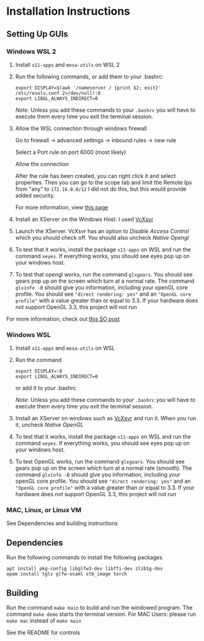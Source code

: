 # Installation Instructions
## Setting Up GUIs
### Windows WSL 2

1. Install `x11-apps` and `mesa-utils` on WSL 2
2. Run the following commands, or add them to your .bashrc:
    ```
    export DISPLAY=$(awk '/nameserver / {print $2; exit}' /etc/resolv.conf 2>/dev/null):0
    export LIBGL_ALWAYS_INDIRECT=0
    ```

    *Note:* Unless you add these commands to your `.bashrc` you will have to execute them every time you exit the terminal session.
3. Allow the WSL connection through windows firewall
    
    Go to firewall -> advanced settings -> inbound rules -> new rule

    Select a Port rule on port 6000 (most likely)

    Allow the connection

    After the rule has been created, you can right click it and select properties. Then you can go to the scope tab and limit the Remote Ips from "any" to `172.16.0.0/12` I did not do this, but this would provide added security.

    For more information, view [this page](https://github.com/cascadium/wsl-windows-toolbar-launcher#firewall-rules)
3. Install an XServer on the Windows Host. I used [VcXsvr](https://sourceforge.net/projects/vcxsrv/)
4. Launch the XServer. VcXsvr has an option to *Disable Access Control* which you should check off. You should also uncheck *Native Opengl*
5. To test that it works, install the package `x11-apps` on WSL and run the command `xeyes`. If everything works, you should see eyes pop up on your windows host.
6. To test that opengl works, run the command `glxgears`. You should see gears pop up on the screen which turn at a normal rate. The command `glxinfo -B` should give you information, including your openGL core profile. You should see `"direct rendering: yes"` and an `"OpenGL core profile"` with a value greater than or equal to 3.3. If your hardware does not support OpenGL 3.3, this project will not run

For more information, check out [this SO post](https://stackoverflow.com/questions/61110603/how-to-set-up-working-x11-forwarding-on-wsl2)

### Windows WSL

1. Install `x11-apps` and `mesa-utils` on WSL
2. Run the command 
    ```
    export DISPLAY=:0
    export LIBGL_ALWAYS_INDIRECT=0
    ``` 
    or add it to your .bashrc

    *Note:* Unless you add these commands to your `.bashrc` you will have to execute them every time you exit the terminal session.
3. Install an XServer on windows such as [VcXsvr](https://sourceforge.net/projects/vcxsrv/) and run it. When you run it, uncheck *Native OpenGL*
4. To test that it works, install the package `x11-apps` on WSL and run the command `xeyes`. If everything works, you should see eyes pop up on your windows host.
5. To test OpenGL works, run the command `glxgears`. You should see gears pop up on the screen which turn at a normal rate (smooth). The command `glxinfo -B` should give you information, including your openGL core profile. You should see `"direct rendering: yes"` and an `"OpenGL core profile"` with a value greater than or equal to 3.3. If your hardware does not support OpenGL 3.3, this project will not run

### MAC, Linux, or Linux VM

See Dependencies and building instructions


## Dependencies

Run the following commands to install the following packages


```
apt install pkg-config libglfw3-dev libffi-dev zlib1g-dev
opam install tgls glfw-ocaml stb_image torch
```


## Building

Run the command `make main` to build and run the windowed program. The command `make demo` starts the terminal version.
For MAC Users: please run `make mac` instead of `make main`

See the README for controls